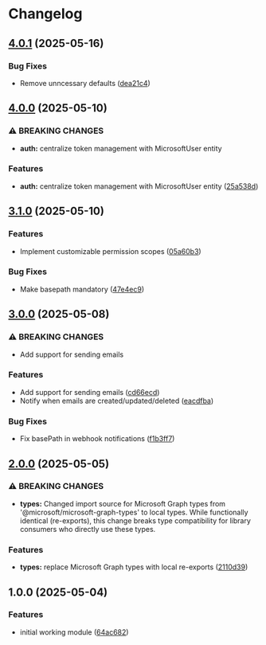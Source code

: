 # Changelog

## [4.0.1](https://github.com/checkfirst-ltd/nestjs-outlook/compare/v4.0.0...v4.0.1) (2025-05-16)


### Bug Fixes

* Remove unncessary defaults ([dea21c4](https://github.com/checkfirst-ltd/nestjs-outlook/commit/dea21c4e558f12988958bfae1ee577937bdeb558))

## [4.0.0](https://github.com/checkfirst-ltd/nestjs-outlook/compare/v3.1.0...v4.0.0) (2025-05-10)


### ⚠ BREAKING CHANGES

* **auth:** centralize token management with MicrosoftUser entity

### Features

* **auth:** centralize token management with MicrosoftUser entity ([25a538d](https://github.com/checkfirst-ltd/nestjs-outlook/commit/25a538d68b0d6ac522e91e47bcb20d76a8ae8217))

## [3.1.0](https://github.com/checkfirst-ltd/nestjs-outlook/compare/v3.0.0...v3.1.0) (2025-05-10)


### Features

* Implement customizable permission scopes ([05a60b3](https://github.com/checkfirst-ltd/nestjs-outlook/commit/05a60b367d9bd625928e959bac42aa255e335249))


### Bug Fixes

* Make basepath mandatory ([47e4ec9](https://github.com/checkfirst-ltd/nestjs-outlook/commit/47e4ec97fba1d8ac09c88202d474bfac60a99baf))

## [3.0.0](https://github.com/checkfirst-ltd/nestjs-outlook/compare/v2.0.0...v3.0.0) (2025-05-08)


### ⚠ BREAKING CHANGES

* Add support for sending emails

### Features

* Add support for sending emails ([cd66ecd](https://github.com/checkfirst-ltd/nestjs-outlook/commit/cd66ecd3cc05536c54b724c68ec73566b09cc4d0))
* Notify when emails are created/updated/deleted ([eacdfba](https://github.com/checkfirst-ltd/nestjs-outlook/commit/eacdfba7d5667c848a576d043107e2a3962fc121))


### Bug Fixes

* Fix basePath in webhook notifications ([f1b3ff7](https://github.com/checkfirst-ltd/nestjs-outlook/commit/f1b3ff7ae23d60543922911b06eb9c1114273268))

## [2.0.0](https://github.com/checkfirst-ltd/nestjs-outlook/compare/v1.0.0...v2.0.0) (2025-05-05)


### ⚠ BREAKING CHANGES

* **types:** Changed import source for Microsoft Graph types from '@microsoft/microsoft-graph-types' to local types. While functionally identical (re-exports), this change breaks type compatibility for library consumers who directly use these types.

### Features

* **types:** replace Microsoft Graph types with local re-exports ([2110d39](https://github.com/checkfirst-ltd/nestjs-outlook/commit/2110d39d601820bbece827aab262ee157e210f5a))

## 1.0.0 (2025-05-04)


### Features

* initial working module ([64ac682](https://github.com/checkfirst-ltd/nestjs-outlook/commit/64ac6820aa3ba8143bd9919db1d837992e999ec9))
